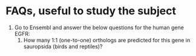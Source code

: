 # FAQs, useful to study the subject

1. Go to Ensembl and answer the below questions for the human gene EGFR:
   1. How many 1:1 (one-to-one) orthologs are predicted for this gene in sauropsida (birds and reptiles)?
